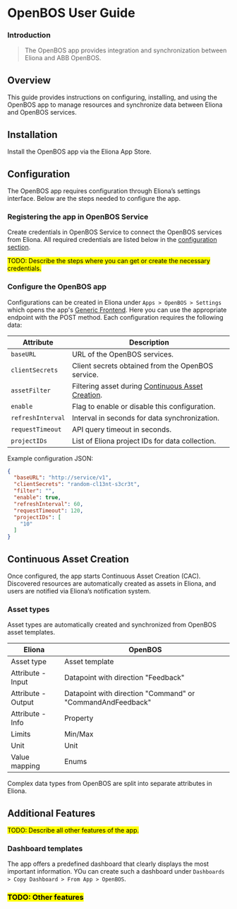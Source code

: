 # OpenBOS User Guide

### Introduction

> The OpenBOS app provides integration and synchronization between Eliona and ABB OpenBOS.

## Overview

This guide provides instructions on configuring, installing, and using the OpenBOS app to manage resources and synchronize data between Eliona and OpenBOS services.

## Installation

Install the OpenBOS app via the Eliona App Store.

## Configuration

The OpenBOS app requires configuration through Eliona’s settings interface. Below are the steps needed to configure the app.

### Registering the app in OpenBOS Service

Create credentials in OpenBOS Service to connect the OpenBOS services from Eliona. All required credentials are listed below in the [configuration section](#configure-the-open-bos-app).  

<mark>TODO: Describe the steps where you can get or create the necessary credentials.</mark> 

### Configure the OpenBOS app 

Configurations can be created in Eliona under `Apps > OpenBOS > Settings` which opens the app's [Generic Frontend](https://doc.eliona.io/collection/v/eliona-english/manuals/settings/apps). Here you can use the appropriate endpoint with the POST method. Each configuration requires the following data:

| Attribute         | Description                                                                     |
|-------------------|---------------------------------------------------------------------------------|
| `baseURL`         | URL of the OpenBOS services.                                                   |
| `clientSecrets`   | Client secrets obtained from the OpenBOS service.                              |
| `assetFilter`     | Filtering asset during [Continuous Asset Creation](#continuous-asset-creation). |
| `enable`          | Flag to enable or disable this configuration.                                   |
| `refreshInterval` | Interval in seconds for data synchronization.                                   |
| `requestTimeout`  | API query timeout in seconds.                                                   |
| `projectIDs`      | List of Eliona project IDs for data collection.                                 |

Example configuration JSON:

```json
{
  "baseURL": "http://service/v1",
  "clientSecrets": "random-cl13nt-s3cr3t",
  "filter": "",
  "enable": true,
  "refreshInterval": 60,
  "requestTimeout": 120,
  "projectIDs": [
    "10"
  ]
}
```



## Continuous Asset Creation

Once configured, the app starts Continuous Asset Creation (CAC). Discovered resources are automatically created as assets in Eliona, and users are notified via Eliona’s notification system.

### Asset types

Asset types are automatically created and synchronized from OpenBOS asset templates. 

| Eliona             | OpenBOS  |
|--------------------|----------|
| Asset type         | Asset template  |
| Attribute - Input  | Datapoint with direction "Feedback"  |
| Attribute - Output | Datapoint with direction "Command" or "CommandAndFeedback" |
| Attribute - Info   | Property  |
| Limits             | Min/Max  |
| Unit               | Unit  |
| Value mapping      | Enums  |

Complex data types from OpenBOS are split into separate attributes in Eliona.

## Additional Features

<mark>TODO: Describe all other features of the app.</mark>

### Dashboard templates

The app offers a predefined dashboard that clearly displays the most important information. YOu can create such a dashboard under `Dashboards > Copy Dashboard > From App > OpenBOS`.

### <mark>TODO: Other features</mark>
